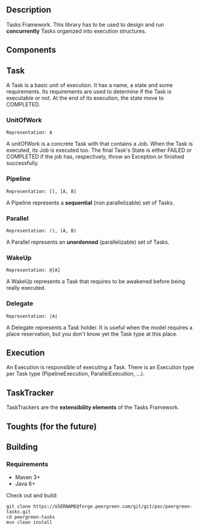 Description
-----------

Tasks Framework.
This library has to be used to design and run **concurrently** Tasks
organized into execution structures.


Components
--------

## Task
A Task is a basic unit of execution.
It has a name, a state and some requirements.
Its requirements are used to determine if the Task is executable or not.
At the end of its execution, the state move to COMPLETED.

### UnitOfWork
    Representation: A
A unitOfWork is a concrete Task with that contains a Job.
When the Task is executed, its Job is executed too.
The final Task's State is either FAILED or COMPLETED if the job has, respectively, throw an Exception
or finished successfully.

### Pipeline
    Representation: [], [A, B]
A Pipeline represents a **sequential** (non parallelizable) set of Tasks.

### Parallel
    Representation: (), (A, B)
A Parallel represents an **unordonned** (parallelizable) set of Tasks.

### WakeUp
    Representation: @[A]
A WakeUp represents a Task that requires to be awakened before being really executed.

### Delegate
    Representation: |A|
A Delegate represents a Task holder. It is useful when the model requires a place
reservation, but you don't know yet the Task type at this place.

## Execution
An Execution is responsible of executing a Task.
There is an Execution type per Task type (PipelineExecution, ParallelExecution, ...).

## TaskTracker
TaskTrackers are the **extensibility elements** of the Tasks Framework.

Toughts (for the future)
--------

Building
--------

### Requirements

* Maven 3+
* Java 6+

Check out and build:

    git clone https://USERNAME@forge.peergreen.com/git/git/poc/peergreen-tasks.git
    cd peergreen-tasks
    mvn clean install
